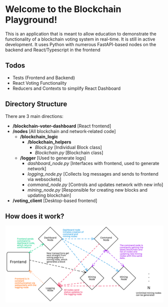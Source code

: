 # Welcome to the Blockchain Playground!

This is an application that is meant to allow education to demonstrate the functionality of a blockchain voting system in real-time. It is still in active development. It uses Python with numerous FastAPI-based nodes on the backend and React/Typescript in the frontend

## Todos
- Tests (Frontend and Backend)
- React Voting Functionality
- Reducers and Contexts to simplify React Dashboard


## Directory Structure
There are 3 main directions:
- **/blockchain-voter-dashboard** [React frontend]
- **/nodes** [All blockchain and network-related code]
	- **/blockchain_logic**
		- **/blockchain_helpers**
			- *Block.py* [Individual Block class]
			- *Blockchain.py* [Blockchain class]
	- **/logger** [Used to generate logs]
		- *dashboard_node.py* [Interfaces with frontend, used to generate network]
		- *logging_node.py* [Collects log messages and sends to frontend via websockets]
		- *command_node.py* [Controls and updates network with new info]
		- *mining_node.py* [Responsible for creating new blocks and updating blockchain]
- **/voting_client** [Desktop-based frontend]

## How does it work?

![Network Overview](https://github.com/amithr/Blockchain-Tutorial/blob/main/Blockchain_Topology.png)